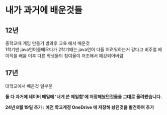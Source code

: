 # 내가 과거에 배운것들
## 12년
중학교때 게임 만들기 방과후 교육 에서 배운것
<br>1학기땐 java언어를배우다가  2학기때는 java언어 다들 어려워하는거 같다고 비주얼 베이직을 배움  이후 다른 학생들의 참여율이 저조해서 폐강되어버림

## 17년
대학교에서 배운것 일부분

**둘 다 과거에 네이버 매일에 '내게 쓴 메일함'에 저장해놨던것들을 그대로 올려봤습니다.**

**24년 8월 19일 추가 : 예전 학교계정 OneDrive 에 저장해 놨던것을 발견하여 추가**
